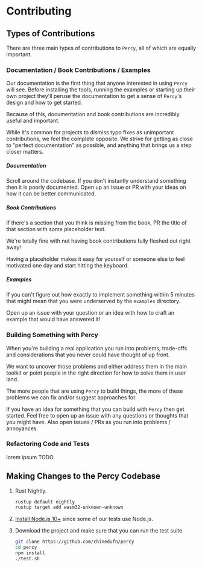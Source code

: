 # Contributing

## Types of Contributions

There are three main types of contributions to `Percy`, all of which are equally important.

### Documentation / Book Contributions / Examples

Our documentation is the first thing that anyone interested in using `Percy` will see.
Before installing the tools, running the examples or starting up their own project they'll
peruse the documentation to get a sense of `Percy`'s design and how to get started.

Because of this, documentation and book contributions are incredibly useful and important.

While it's common for projects to dismiss typo fixes as unimportant contributions, we feel
the complete opposite. We strive for getting as close to "perfect documentation" as possible,
and anything that brings us a step closer matters.

##### Documentation

Scroll around the codebase. If you don't instantly understand something then it is poorly
documented. Open up an issue or PR with your ideas on how it can be better communicated.

##### Book Contributions

If there's a section that you think is missing from the book, PR the title of that section
with some placeholder text.

We're totally fine with not having book contributions fully fleshed out right away!

Having a placeholder makes it easy for yourself or someone else to feel motivated one day
and start hitting the keyboard.

##### Examples

If you can't figure out how exactly to implement something within 5 minutes that might mean
that you were underserved by the `examples` directory.

Open up an issue with your question or an idea with how to craft an example that would have
answered it!

### Building Something with Percy

When you're building a real application you run into problems, trade-offs and considerations
that you never could have thought of up front.

We want to uncover those problems and either address them in the main toolkit or point
people in the right direction for how to solve them in user land.

The more people that are using `Percy` to build things, the more of these problems we can
fix and/or suggest approaches for.

If you have an idea for something that you can build with `Percy` then get started. Feel
free to open up an issue with any questions or thoughts that you might have. Also open
issues / PRs as you run into problems / annoyances.

### Refactoring Code and Tests

lorem ipsum TODO

## Making Changes to the Percy Codebase

1. Rust Nightly.

    ```sh
    rustup default nightly
    rustup target add wasm32-unknown-unknown
    ```
2. [Install Node.js 10+](https://github.com/creationix/nvm#installation) since some of our tests use Node.js.
3. Download the project and make sure that you can run the test suite

    ```sh
    git clone https://github.com/chinedufn/percy
    cd percy
    npm install
    ./test.sh
    ```
